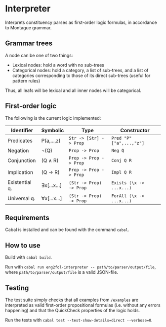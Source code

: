 # Interpreter

Interprets constituency parses as first-order logic formulas, in accordance to Montague grammar.

## Grammar trees

A node can be one of two things:
  * Lexical nodes: hold a word with no sub-trees
  * Categorical nodes: hold a category, a list of sub-trees, and a list of categories corresponding to those of its direct sub-trees (useful for pattern rules)

Thus, all leafs will be lexical and all inner nodes will be categorical.

## First-order logic

The following is the current logic implemented:

| Identifier     | Symbolic    | Type                    | Constructor              |
|----------------|-------------|-------------------------|--------------------------|
| Predicates     | P(a,...,z)  | `Str -> [Str] -> Prop`  | `Pred "P" ["a",...,"z"]` |
| Negation       | ¬(Q)        | `Prop -> Prop`          | `Neg Q`                  |
| Conjunction    | (Q ∧ R)     | `Prop -> Prop -> Prop`  | `Conj Q R`               |
| Implication    | (Q → R)     | `Prop -> Prop -> Prop`  | `Impl Q R`               |
| Existential q. | ∃x[...x...] | `(Str -> Prop) -> Prop` | `Exists (\x -> ...x...)` |
| Universal q.   | ∀x[...x...] | `(Str -> Prop) -> Prop` | `ForAll (\x -> ...x...)` |

## Requirements

Cabal is installed and can be found with the command `cabal`.

## How to use

Build with `cabal build`.

Run with `cabal run eng2fol-interpreter -- path/to/parser/output/file`, where `path/to/parser/output/file` is a valid JSON-file.

## Testing

The test suite simply checks that all examples from `/examples` are interpreted as valid first-order propositional formulas (i.e. without any errors happening) and that the QuickCheck properties of the logic holds.

Run the tests with `cabal test --test-show-details=direct --verbose=0`.
